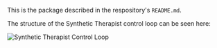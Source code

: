 This is the package described in the respository's ```README.md```.

The structure of the Synthetic Therapist control loop can be seen here:

![Synthetic Therapist Control Loop](SyntheticTherapist.png?raw=true "Control Loop")
